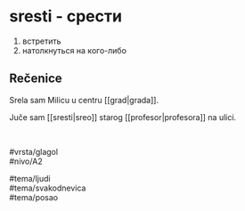 # sresti - срести

1. встретить  
2. натолкнуться на кого-либо  

## Rečenice

Srela sam Milicu u centru [[grad|grada]].

Juče sam [[sresti|sreo]] starog [[profesor|profesora]] na ulici.

<br>

#vrsta/glagol  
#nivo/A2  

#tema/ljudi  
#tema/svakodnevica  
#tema/posao  
